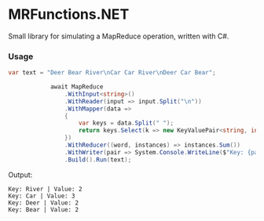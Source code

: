 # MRFunctions.NET

Small library for simulating a MapReduce operation, written with C#.

### Usage


```csharp
var text = "Deer Bear River\nCar Car River\nDeer Car Bear";

            await MapReduce
                .WithInput<string>()
                .WithReader(input => input.Split("\n"))
                .WithMapper(data =>
                {
                    var keys = data.Split(" ");
                    return keys.Select(k => new KeyValuePair<string, int>(k, 1));
                })
                .WithReducer((word, instances) => instances.Sum())
                .WithWriter(pair => System.Console.WriteLine($"Key: {pair.Key} | Value: {pair.Value}"))
                .Build().Run(text);
```
Output:
```
Key: River | Value: 2
Key: Car | Value: 3
Key: Deer | Value: 2
Key: Bear | Value: 2
```
